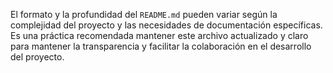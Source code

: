 
El formato y la profundidad del `README.md` pueden variar según la complejidad del proyecto y las necesidades de documentación específicas. Es una práctica recomendada mantener este archivo actualizado y claro para mantener la transparencia y facilitar la colaboración en el desarrollo del proyecto.
